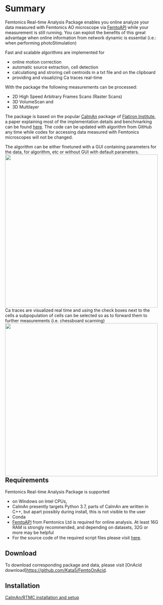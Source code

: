 # Summary

Femtonics Real-time Analysis Package enables you online analyze your data measured with Femtonics AO microscope
via [FemtoAPI](https://kb.femtonics.eu/display/SUP/FemtoAPI+1.0) while your measurement is still running. You can exploit the benefits of this great advantage
when online information from network dynamic is essential (i.e.: when performing photoStimulation)

Fast and scalable algorithms are implemented for
- online motion correction
- automatic source extraction, cell detection 
- calculationg and stroring cell centroids in a txt file and on the clipboard
- providing and visualizing Ca traces real-time

With the package the following measurements can be processed:
- 2D High Speed Arbitrary Frames Scans (Raster Scans)
- 3D VolumeScan and 
- 3D Multilayer 

The package is based on the popular [CaImAn](https://github.com/flatironinstitute/CaImAn) package of [Flatiron Institute](https://www.simonsfoundation.org/flatiron/), a paper explaining most of the 
implementation details and benchmarking can be found [here](https://elifesciences.org/articles/38173). The code can be updated with algorithm from GitHub
any time while codes for accessing data measured with Femtonics microscopes will not be changed.

The algorithm can be either finetuned with a GUI containing parameters for the data, for algorithm, etc or without GUI with default parameters.
<img src="https://github.com/Femtonics/FemtoAPI/blob/OnAcid/doc/img/Picture1.png" width="500" align="left">

Ca traces are visualized real time and using the check boxes next to the cells a subpopulation of cells can be selected so as to forward them to further measurements (i.e. chessboard scanning)
<img src="https://github.com/Femtonics/FemtoAPI/blob/OnAcid/doc/img/Picture2.png" width="500" align="left">

## Requirements

Femtonics Real-time Analysis Package is supported
- on Windows on Intel CPUs,
- CaImAn presently targets Python 3.7, parts of CaImAn are written in C++, but apart possibly during install, this is not visible to the user
- Conda
- [FemtoAPI](https://kb.femtonics.eu/display/SUP/FemtoAPI+1.0) from Femtonics Ltd is required for online analysis. At least 16G RAM is strongly recommended, and depending on datasets, 32G or more may be helpful
- For the source code of the required script files please visit [here](LINK-TO-FEMTOCAIMAN-PAGE).

## Download

To download corresponding package and data, please visit [OnAcid download]https://github.com/Kata5/FemtoOnAcid.

## Installation

[CaImAn/RTMC installation and setup](https://kb.femtonics.eu/pages/viewpage.action?pageId=51914704)

